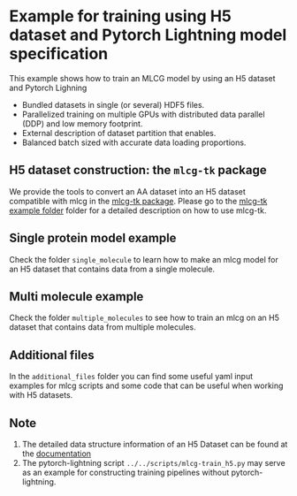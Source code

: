 # Example for training using H5 dataset and Pytorch Lightning model specification

This example shows how to train an MLCG model by using an H5 dataset and Pytorch Lighning 

- Bundled datasets in single (or several) HDF5 files.
- Parallelized training on multiple GPUs with distributed data parallel (DDP) and low memory footprint.
- External description of dataset partition that enables. 
- Balanced batch sized with accurate data loading proportions.

## H5 dataset construction: the `mlcg-tk` package

We provide the tools to convert an AA dataset into an H5 dataset compatible with mlcg in the [mlcg-tk package](https://github.com/ClementiGroup/mlcg-tk/). Please go to the [mlcg-tk example folder](https://github.com/ClementiGroup/mlcg-tk/tree/main/examples) folder for a detailed description on how to use mlcg-tk.

## Single protein model example

Check the folder `single_molecule` to learn how to make an mlcg model for an H5 dataset that contains data from a single molecule. 

## Multi molecule example

Check the folder `multiple_molecules` to see how to train an mlcg on an H5 dataset that contains data from multiple molecules.

## Additional files

In the `additional_files` folder you can find some useful yaml input examples for mlcg scripts and some code that can be useful when working with H5 datasets.

## Note

1. The detailed data structure information of an H5 Dataset can be found at the [documentation](https://clementigroup.github.io/mlcg/)
2. The pytorch-lightning script `../../scripts/mlcg-train_h5.py` may serve as an example for constructing training pipelines without pytorch-lightning.
